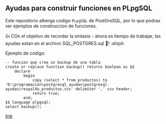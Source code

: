 ## Ayudas para construir funciones en PLpgSQL

Este repositorio alberga codigo `PLpgSQL` de PostGreSQL, por lo que podras ver ejemplos de construccion de funciones.

:+1: COn el objetivo de recordar la sintaxis - ahora es tiempo de trabajar, las ayudas estan en el archivo SQL_POSTGRES.sql :page_facing_up:! :shipit:

Ejemplo de codigo:

``` PLpgSQL
-- funcion que crea un backup de una tabla
create or replace function backup() returns boolean as $$
	declare
		begin
			copy (select * from productos) to 'D:\programacion\postgresql_ayudas\postgresql-ayudas\respaldo_productos.csv' delimiter ',' csv header;
			return true;
		end;
$$ language plpgsql;
select backup();
```


[link](https://www.todopostgresql.com/wp-content/uploads/2018/09/cursoPlpgsql.png)